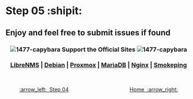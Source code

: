 # Step 05 :shipit:
## Enjoy and feel free to submit issues if found

<div align="center">

### ![1477-capybara](https://github.com/hispanicdevian/libreNMS-Guide/assets/135581442/4296fa98-e024-4ed7-9d23-8f414f94b5c0) Support the Official Sites ![1477-capybara](https://github.com/hispanicdevian/libreNMS-Guide/assets/135581442/4296fa98-e024-4ed7-9d23-8f414f94b5c0)
  
### [LibreNMS](https://www.librenms.org/) | [Debian](https://www.debian.org/) | [Proxmox](https://www.proxmox.com/en/) | [MariaDB](https://mariadb.org/) | [Nginx](https://www.nginx.com/) | [Smokeping](https://oss.oetiker.ch/smokeping/) 
</div>

<br>
<p align="center"> <a href="Step_04.md">:arrow_left:&nbsp;&nbsp;Step 04</a> &nbsp;&nbsp;&nbsp;&nbsp;&nbsp;&nbsp;&nbsp;&nbsp;&nbsp;&nbsp;&nbsp;&nbsp;&nbsp;&nbsp;&nbsp;&nbsp;&nbsp;&nbsp;&nbsp;&nbsp;&nbsp;&nbsp;&nbsp;&nbsp;&nbsp;&nbsp;&nbsp;&nbsp;&nbsp;&nbsp;&nbsp;&nbsp;&nbsp;&nbsp;&nbsp;&nbsp;&nbsp;&nbsp;&nbsp;&nbsp;  <a href="README.md">Home&nbsp; :arrow_right:</a></p>
